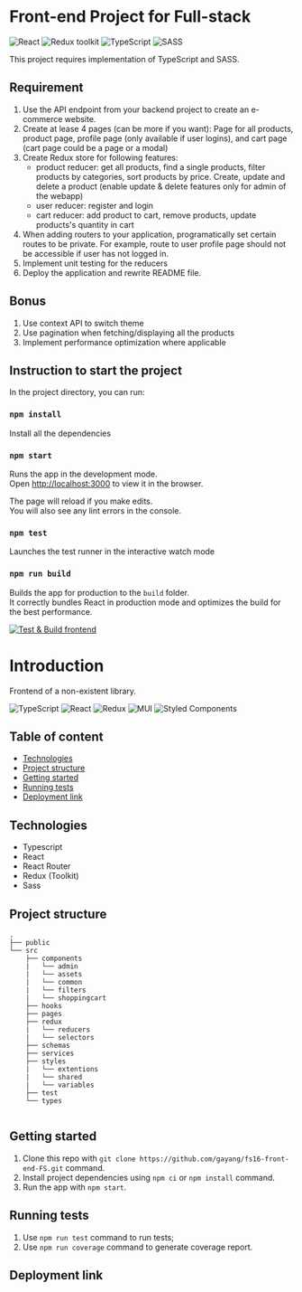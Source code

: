 # Front-end Project for Full-stack

![React](https://img.shields.io/badge/React-v.18-blue)
![Redux toolkit](https://img.shields.io/badge/RTK-v.1-purple)
![TypeScript](https://img.shields.io/badge/TypeScript-v.4-green)
![SASS](https://img.shields.io/badge/SASS-v.1-hotpink)

This project requires implementation of TypeScript and SASS.

## Requirement

1. Use the API endpoint from your backend project to create an e-commerce website.
2. Create at lease 4 pages (can be more if you want): Page for all products, product page,
   profile page (only available if user logins), and cart page (cart page could be a page or a modal)
3. Create Redux store for following features:
   - product reducer: get all products, find a single products, filter products by
     categories, sort products by price. Create, update and delete a product (enable update & delete features only for admin of the webapp)
   - user reducer: register and login
   - cart reducer: add product to cart, remove products, update products's quantity in cart
4. When adding routers to your application, programatically set certain routes to be private. For example, route to user profile page should not be accessible if user has not logged in.
5. Implement unit testing for the reducers
6. Deploy the application and rewrite README file.

## Bonus

1. Use context API to switch theme
2. Use pagination when fetching/displaying all the products
3. Implement performance optimization where applicable

## Instruction to start the project

In the project directory, you can run:

### `npm install`

Install all the dependencies

### `npm start`

Runs the app in the development mode.\
Open [http://localhost:3000](http://localhost:3000) to view it in the browser.

The page will reload if you make edits.\
You will also see any lint errors in the console.

### `npm test`

Launches the test runner in the interactive watch mode

### `npm run build`

Builds the app for production to the `build` folder.\
It correctly bundles React in production mode and optimizes the build for the best performance.


[![Test & Build frontend](https://github.com/arf1e/library/actions/workflows/test-and-build.yml/badge.svg)](https://github.com/arf1e/library/actions/workflows/test-and-build.yml)

# Introduction

Frontend of a non-existent library.

![TypeScript](https://img.shields.io/badge/typescript-%23007ACC.svg?style=for-the-badge&logo=typescript&logoColor=white)
![React](https://img.shields.io/badge/react-%2320232a.svg?style=for-the-badge&logo=react&logoColor=%2361DAFB)
![Redux](https://img.shields.io/badge/redux-%23593d88.svg?style=for-the-badge&logo=redux&logoColor=white)
![MUI](https://img.shields.io/badge/MUI-%230081CB.svg?style=for-the-badge&logo=mui&logoColor=white)
![Styled Components](https://img.shields.io/badge/styled--components-DB7093?style=for-the-badge&logo=styled-components&logoColor=white)

## Table of content

- [Technologies](#technologies)
- [Project structure](#project-structure)
- [Getting started](#getting-started)
- [Running tests](#running-tests)
- [Deployment link](#deployment-link)

## Technologies

- Typescript
- React
- React Router
- Redux (Toolkit)
- Sass 

## Project structure

```
.
├── public
└── src
    ├── components
    |   └── admin
    |   └── assets
    |   └── common
    |   └── filters
    |   └── shoppingcart
    ├── hooks
    ├── pages
    ├── redux
    |   └── reducers
    |   └── selectors
    ├── schemas
    ├── services
    ├── styles
    |   └── extentions
    |   └── shared
    |   └── variables
    ├── test
    └── types
  

```

## Getting started

1. Clone this repo with `git clone https://github.com/gayang/fs16-front-end-FS.git` command.
1. Install project dependencies using `npm ci` or `npm install` command.
1. Run the app with `npm start`.

## Running tests

1. Use `npm run test` command to run tests;
2. Use `npm run coverage` command to generate coverage report.

## Deployment link

